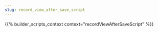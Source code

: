 ```yaml
---
slug: record_view_after_save_script
---
```


{{% builder_scripts_context context="recordViewAfterSaveScript" %}}

